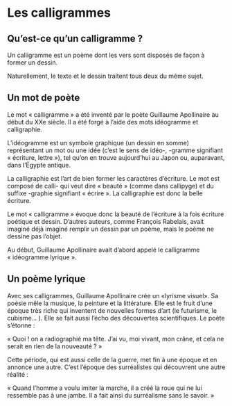 # Les calligrammes

## Qu’est-ce qu’un calligramme ?

Un calligramme est un poème dont les vers sont disposés de façon à former un dessin.

Naturellement, le texte et le dessin traitent tous deux du même sujet.

## Un mot de poète

Le mot « calligramme » a été inventé par le poète Guillaume Apollinaire au début du XXe siècle. Il a été forgé à l’aide des mots idéogramme et calligraphie.

L’idéogramme est un symbole graphique (un dessin en somme) représentant un mot ou une idée (c’est le sens de idéo-, -gramme signifiant « écriture, lettre »), tel qu’on en trouve aujourd’hui au Japon ou, auparavant, dans l’Égypte antique. 

La calligraphie est l’art de bien former les caractères d’écriture. Le mot est composé de calli- qui veut dire « beauté » (comme dans callipyge) et du suffixe -graphie signifiant « écrire ». La calligraphie est donc la belle écriture.

Le mot « calligramme » évoque donc la beauté de l’écriture à la fois écriture poétique et dessin. D’autres auteurs, comme François Rabelais, avait imaginé déjà imaginé remplir un dessin par un poème, mais le poème ne dessine pas l’objet.

Au début, Guillaume Apollinaire avait d’abord appelé le calligramme « idéogramme lyrique ».

## Un poème lyrique

Avec ses calligrammes, Guillaume Apollinaire crée un «lyrisme visuel». Sa poésie mêle la musique, la peinture et la littérature. Elle est le fruit d’une époque très riche qui inventent de nouvelles formes d’art (le futurisme, le cubisme... ). Elle se fait aussi l’écho des découvertes scientifiques. Le poète s’étonne :

« Quoi ! on a radiographié ma tête. J’ai vu, moi vivant, mon crâne, et cela ne serait en rien de la nouveauté ? »

Cette période, qui est aussi celle de la guerre, met fin à une époque et en annonce une autre. C’est l’époque des surréalistes qui découvrent une autre réalité :

« Quand l’homme a voulu imiter la marche, il a créé la roue qui ne lui ressemble pas à une jambe. Il a fait ainsi du surréalisme sans le savoir. »

